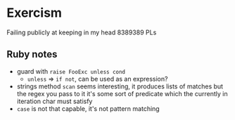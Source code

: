 # Exercism

Failing publicly at keeping in my head 8389389 PLs

## Ruby notes

* guard with `raise FooExc unless cond`
  * `unless` => `if not`, can be used as an expression?
* strings method `scan` seems interesting, it produces lists of matches but the regex you pass to it it's some sort of predicate which the currently in iteration char must satisfy
* `case` is not that capable, it's not pattern matching
